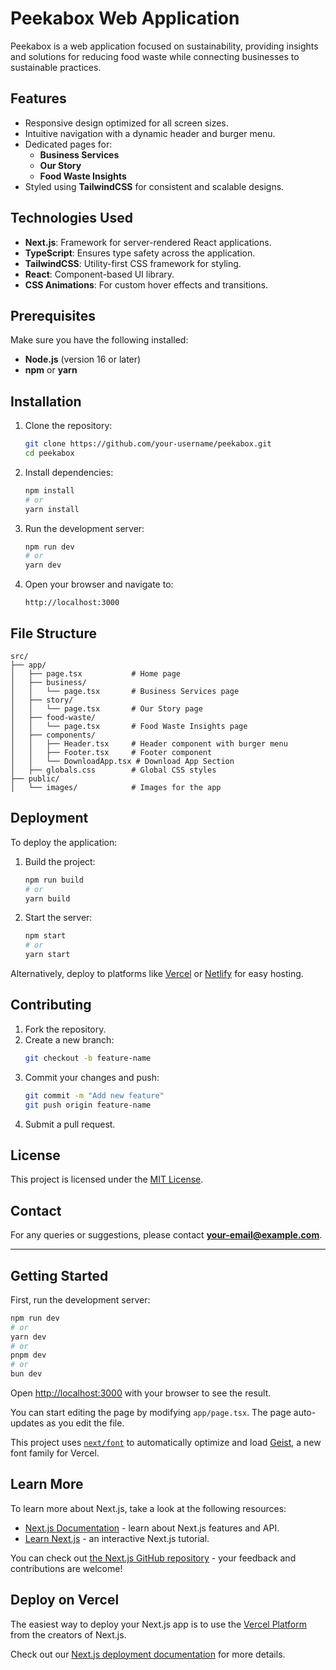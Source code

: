 
# Peekabox Web Application

Peekabox is a web application focused on sustainability, providing insights and solutions for reducing food waste while connecting businesses to sustainable practices.

## Features
- Responsive design optimized for all screen sizes.
- Intuitive navigation with a dynamic header and burger menu.
- Dedicated pages for:
  - **Business Services**
  - **Our Story**
  - **Food Waste Insights**
- Styled using **TailwindCSS** for consistent and scalable designs.

## Technologies Used
- **Next.js**: Framework for server-rendered React applications.
- **TypeScript**: Ensures type safety across the application.
- **TailwindCSS**: Utility-first CSS framework for styling.
- **React**: Component-based UI library.
- **CSS Animations**: For custom hover effects and transitions.

## Prerequisites
Make sure you have the following installed:
- **Node.js** (version 16 or later)
- **npm** or **yarn**

## Installation
1. Clone the repository:
   ```bash
   git clone https://github.com/your-username/peekabox.git
   cd peekabox
   ```

2. Install dependencies:
   ```bash
   npm install
   # or
   yarn install
   ```

3. Run the development server:
   ```bash
   npm run dev
   # or
   yarn dev
   ```

4. Open your browser and navigate to:
   ```
   http://localhost:3000
   ```

## File Structure
```
src/
├── app/
│   ├── page.tsx           # Home page
│   ├── business/
│   │   └── page.tsx       # Business Services page
│   ├── story/
│   │   └── page.tsx       # Our Story page
│   ├── food-waste/
│   │   └── page.tsx       # Food Waste Insights page
│   ├── components/
│   │   ├── Header.tsx     # Header component with burger menu
│   │   ├── Footer.tsx     # Footer component
│   │   └── DownloadApp.tsx # Download App Section
│   ├── globals.css        # Global CSS styles
├── public/
│   └── images/            # Images for the app
```

## Deployment
To deploy the application:
1. Build the project:
   ```bash
   npm run build
   # or
   yarn build
   ```

2. Start the server:
   ```bash
   npm start
   # or
   yarn start
   ```

Alternatively, deploy to platforms like [Vercel](https://vercel.com/) or [Netlify](https://www.netlify.com/) for easy hosting.

## Contributing
1. Fork the repository.
2. Create a new branch:
   ```bash
   git checkout -b feature-name
   ```
3. Commit your changes and push:
   ```bash
   git commit -m "Add new feature"
   git push origin feature-name
   ```
4. Submit a pull request.

## License
This project is licensed under the [MIT License](LICENSE).

## Contact
For any queries or suggestions, please contact **your-email@example.com**.

---

## Getting Started

First, run the development server:

```bash
npm run dev
# or
yarn dev
# or
pnpm dev
# or
bun dev
```

Open [http://localhost:3000](http://localhost:3000) with your browser to see the result.

You can start editing the page by modifying `app/page.tsx`. The page auto-updates as you edit the file.

This project uses [`next/font`](https://nextjs.org/docs/app/building-your-application/optimizing/fonts) to automatically optimize and load [Geist](https://vercel.com/font), a new font family for Vercel.

## Learn More

To learn more about Next.js, take a look at the following resources:

- [Next.js Documentation](https://nextjs.org/docs) - learn about Next.js features and API.
- [Learn Next.js](https://nextjs.org/learn) - an interactive Next.js tutorial.

You can check out [the Next.js GitHub repository](https://github.com/vercel/next.js) - your feedback and contributions are welcome!

## Deploy on Vercel

The easiest way to deploy your Next.js app is to use the [Vercel Platform](https://vercel.com/new?utm_medium=default-template&filter=next.js&utm_source=create-next-app&utm_campaign=create-next-app-readme) from the creators of Next.js.

Check out our [Next.js deployment documentation](https://nextjs.org/docs/app/building-your-application/deploying) for more details.
